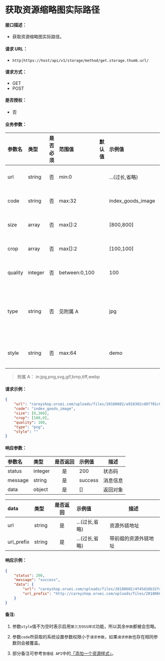 # 获取资源缩略图实际路径

#### 接口描述：
- 获取资源缩略图实际路径。

#### 请求 URL：
- `http|https://host/api/v1/storage/method/get.storage.thumb.url/`

#### 请求方式：
- GET
- POST

#### 是否授权：
- 否

#### 业务参数：
|参数名|类型|是否必须|范围值|默认值|示例值|描述|
|:----|:---|:---:|:-----|:-----|:-----|-----|
|url |string |否 |min:0 | |...(过长,省略) |资源外链地址 |
|code |string |否 |max:32 | |index_goods_image |资源样式编码 |
|size |array |否 |max[]:2 | |[800,800] |资源缩略尺寸 |
|crop |array |否 |max[]:2 | |[100,100] |资源裁剪尺寸 |
|quality |integer |否 |between:0,100 | |100 |资源图片质量 |
|type |string |否 |见附属 A | |jpg |资源输出格式，空则原样输出 |
|style |string |否 |max:64 | |demo |第三方OSS样式 |

> 附属 A：
in:jpg,png,svg,gif,bmp,tiff,webp

#### 请求示例：
```json
{
    "url": "careyshop.oruei.com/uploads/files/20180602/a918302cd8f701c0e4f45d16b32fc8e2.jpg?type=careyshop",
    "code": "index_goods_image",
    "size": [0,300],
    "crop": [100,0],
    "quality": 100,
    "type": "png",
    "style": ""
}
```

#### 响应参数：
|参数名|类型|是否返回|示例值|描述|
|:-----|:-----|:---:|:-----|-----|
|status |integer |是 |200 |状态码 |
|message |string |是 |success |消息信息 |
|data |object |是 |[] |返回对象 |

|data|类型|是否返回|示例值|描述|
|:-----|:-----|:---:|:-----|-----|
|url |string |是 |...(过长,省略) |资源外链地址 |
|url_prefix |string |是 |...(过长,省略) |带前缀的资源外链地址 |

#### 响应示例：
```json
{
    "status": 200,
    "message": "success",
    "data": {
        "url": "careyshop.oruei.com/uploads/files/20180602/4f45d16b32fc8e2/5bd47d3283a40c5272a22443fe02b9ab3c167495.png",
        "url_prefix": "http://careyshop.oruei.com/uploads/files/20180602/4f45d16b32fc8e2/5bd47d3283a40c5272a22443fe02b9ab3c167495.png"
    }
}
```

#### 备注:
1. 参数`style`值不为空时表示启用`第三方OSS样式`功能，所以其余`参数`都被会忽略。

2. 参数`code`所获取的系统设置参数权限小于`请求参数`，如果`请求参数`也存在相同参数则会被覆盖。

3. 部分备注可参考`管理组 API`中的[「添加一个资源样式」](https://doc.careyshop.cn/docs/admin_api/a-21527953475 "「添加一个资源样式」")。